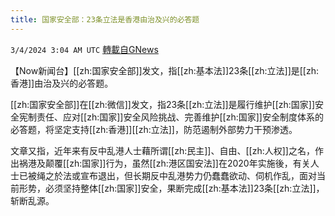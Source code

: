 ```yaml
---
title: 国家安全部：23条立法是香港由治及兴的必答题
---
```

`3/4/2024 3:04 AM UTC` [轉載自GNews](https://gnews.org/articles/2362166)

【Now新闻台】[[zh:国家安全部]]发文，指[[zh:基本法]]23条[[zh:立法]]是[[zh:香港]]由治及兴的必答题。

[[zh:国家安全部]]在[[zh:微信]]发文，指23条[[zh:立法]]是履行维护[[zh:国家]]安全宪制责任、应对[[zh:国家]]安全风险挑战、完善维护[[zh:国家]]安全制度体系的必答题，将坚定支持[[zh:香港]][[zh:立法]]，防范遏制外部势力干预渗透。

文章又指，近年来有反中乱港人士藉所谓[[zh:民主]]、自由、[[zh:人权]]之名，作出祸港及颠覆[[zh:国家]]行为，虽然[[zh:港区国安法]]在2020年实施後，有关人士已被绳之於法或宣布退出，但长期反中乱港势力仍蠢蠢欲动、伺机作乱，面对当前形势，必须坚持整体[[zh:国家]]安全，果断完成[[zh:基本法]]23条[[zh:立法]]，斩断乱源。
